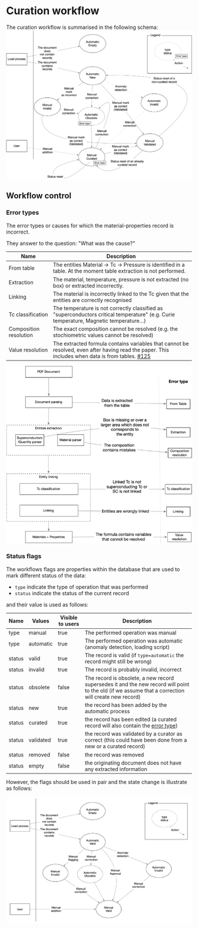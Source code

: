 # Curation workflow

The curation workflow is summarised in the following schema:
![](images/record-correction.png)

## Workflow control

### Error types

The error types or causes for which the material-properties record is incorrect.

They answer to the question: "What was the cause?"

| Name                   | Description                                                                                                                                                                                           |
|------------------------|-------------------------------------------------------------------------------------------------------------------------------------------------------------------------------------------------------|
| From table             | The entities Material -> Tc -> Pressure is identified in a table. At the moment table extraction is not performed.                                                                                    |
| Extraction             | The material, temperature, pressure is not extracted (no box) or extracted incorrectly.                                                                                                               |                                                      
| Linking                | The material is incorrectly linked to the Tc given that the entities are correctly recognised                                                                                                         |                                                   
| Tc classification      | The temperature is not correctly classified as "superconductors critical temperature" (e.g. Curie temperature, Magnetic temperature…)                                                                 | 
| Composition resolution | The exact composition cannot be resolved (e.g. the stochiometric values cannot be resolved)                                                                                                           |
| Value resolution       | The extracted formula contains variables that cannot be resolved, even after having read the paper. This includes when data is from tables. [#125](https://github.com/lfoppiano/supercon2/issues/125) |

![](images/error_types.png)

### Status flags

The workflows flags are properties within the database that are used to mark different status of the data:

- `type` indicate the type of operation that was performed
- `status` indicate the status of the current record

and their value is used as follows:

| Name   | Values    | Visible to users | Description                                                                                                                                         |
|--------|-----------|------------------|-----------------------------------------------------------------------------------------------------------------------------------------------------|
| type   | manual    | true             | The performed operation was manual                                                                                                                  |
| type   | automatic | true             | The performed operation was automatic (anomaly detection, loading script)                                                                           |
| status | valid     | true             | The record is valid (if `type=automatic` the record might still be wrong)                                                                           |
| status | invalid   | true             | The record is probably invalid, incorrect                                                                                                           |
| status | obsolete  | false            | The record is obsolete, a new record supersedes it and the new record will point to the old (if we assume that a correction will create new record) |
| status | new       | true             | the record has been added by the automatic process                                                                                                  |
| status | curated   | true             | the record has been edited (a curated record will also contain the [error type](docs/readme.md#error-types))                                        | 
| status | validated | true             | the record was validated by a curator as correct (this could have been done from a new or a curated record)                                         | 
| status | removed   | false            | the record was removed                                                                                                                              | 
| status | empty     | false            | the originating document does not have any extracted information                                                                                    | 

However, the flags should be used in pair and the state change is illustrate as follows:

![](images/status-flags-schema.png)

